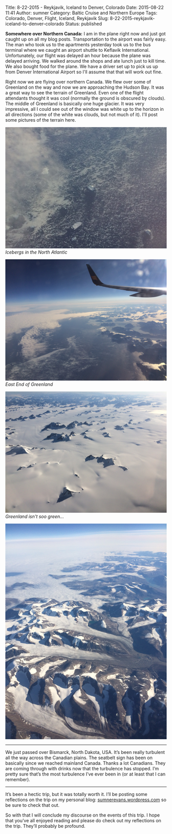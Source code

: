 Title: 8-22-2015 - Reykjavik, Iceland to Denver, Colorado
Date: 2015-08-22 11:41
Author: sumner
Category: Baltic Cruise and Northern Europe
Tags: Colorado, Denver, Flight, Iceland, Reykjavik
Slug: 8-22-2015-reykjavik-iceland-to-denver-colorado
Status: published

**Somewhere over Northern Canada:** I am in the plane right now and just got
caught up on all my blog posts. Transportation to the airport was fairly easy.
The man who took us to the apartments yesterday took us to the bus terminal
where we caught an airport shuttle to Keflavik International. Unfortunately, our
flight was delayed an hour because the plane was delayed arriving. We walked
around the shops and ate lunch just to kill time. We also bought food for the
plane. We have a driver set up to pick us up from Denver International Airport
so I'll assume that that will work out fine.

Right now we are flying over northern Canada. We flew over some of Greenland on
the way and now we are approaching the Hudson Bay. It was a great way to see the
terrain of Greenland. Even one of the flight attendants thought it was cool
(normally the ground is obscured by clouds). The middle of Greenland is
basically one huge glacier. It was very impressive, all I could see out of the
window was white up to the horizon in all directions (some of the white was
clouds, but not much of it). I'll post some pictures of the terrain here.

[![](images/baltic-cruise/plane-icebergs.jpg)](images/baltic-cruise/plane-icebergs.jpg)
*Icebergs in the North Atlantic*

[![](images/baltic-cruise/plane-greenland1.jpg)](images/baltic-cruise/plane-greenland1.jpg)
*East End of Greenland*

[![](images/baltic-cruise/plane-greenland2.jpg)](images/baltic-cruise/plane-greenland2.jpg)
*Greenland isn't soo green...*

[![](images/baltic-cruise/plane-greenland3.jpg)](images/baltic-cruise/plane-greenland3.jpg)

------------------------------------------------------------------------

We just passed over Bismarck, North Dakota, USA. It’s been really
turbulent all the way across the Canadian plains. The seatbelt sign has
been on basically since we reached mainland Canada. Thanks a lot
Canadians. They are coming through with drinks now that the turbulence
has stopped. I’m pretty sure that’s the most turbulence I’ve ever been
in (or at least that I can remember).

------------------------------------------------------------------------

It’s been a hectic trip, but it was totally worth it. I’ll be posting
some reflections on the trip on my personal blog:
[sumnerevans.wordpress.com](https://sumnerevans.wordpress.com) so be
sure to check that out.

So with that I will conclude my discourse on the events of this trip. I
hope that you’ve all enjoyed reading and please do check out my
reflections on the trip. They’ll probably be profound.
